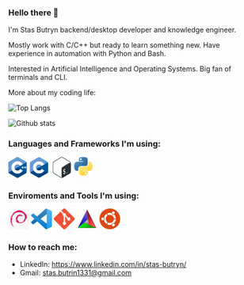 ### Hello there 👋

I'm Stas Butryn backend/desktop developer and knowledge engineer. 

Mostly work with C/C++ but ready to learn something new. Have experience in automation with Python and Bash.

Interested in Artificial Intelligence and Operating Systems. Big fan of terminals and CLI.

More about my coding life:

![Top Langs](https://github-readme-stats.vercel.app/api/top-langs/?username=shtress)

![Github stats](https://github-readme-stats.vercel.app/api?username=shtress&count_private=true&show_icons=true)

### Languages and Frameworks I'm using:

<code><a href="https://isocpp.org/"><img alt="Cpp" title="C++" src="https://github.com/SHtress/SHtress/raw/main/icons/c++.png" height="42"></a></code>
<code><a href=""><img alt="C" title="C" src="https://github.com/SHtress/SHtress/raw/main/icons/c.png" height="42"></a></code>
<code><a href="https://www.gnu.org/software/bash"><img alt="Bash" title="Bash" src="https://github.com/SHtress/SHtress/raw/main/icons/bash.png" height="42"></a></code>
<code><a href="https://www.python.org/"><img alt="Python" title="Python" src="https://github.com/SHtress/SHtress/raw/main/icons/python.png" height="42"></a></code>

<!-- ### Languages and Frameworks I'm studying:

<code><a href="https://www.php.net/"><img alt="PHP" title="PHP" src="https://github.com/SHtress/SHtress/raw/main/icons/php.svg" height="42"></a></code> -->

### Enviroments and Tools I'm using:

<code><a href="https://www.debian.org/"><img alt="Debian" title="Debian" src="https://github.com/SHtress/SHtress/raw/main/icons/debian.png" height="42"></a></code>
<code><a href="https://code.visualstudio.com/"><img alt="VS Code" title="VS Code" src="https://github.com/SHtress/SHtress/raw/main/icons/vs_code.png" height="42"></a></code>
<code><a href="https://git-scm.com/"><img alt="Git" title="Git" src="https://github.com/SHtress/SHtress/raw/main/icons/git.png" height="42"></a></code>
<code><a href="https://cmake.org/"><img alt="Cmake" title="Cmake" src="https://github.com/SHtress/SHtress/raw/main/icons/cmake.png" height="42"></a></code>
<code><a href="https://ubuntu.com/"><img alt="Ubuntu" title="Ubuntu" src="https://github.com/SHtress/SHtress/raw/main/icons/ubuntu.png" height="42"></a></code>

### How to reach me:

- LinkedIn: https://www.linkedin.com/in/stas-butryn/
- Gmail: stas.butrin1331@gmail.com
